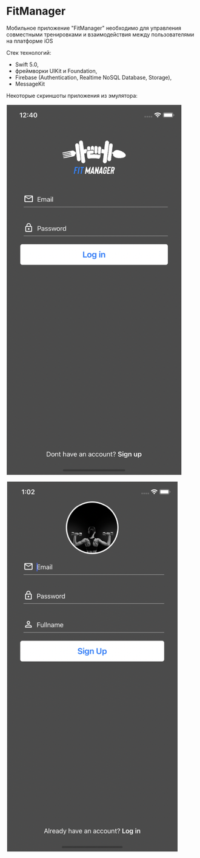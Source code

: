 # FitManager

Мобильное приложение "FitManager" необходимо для управления совместными тренировками и взаимодействия между пользователями на платформе iOS

Стек технологий:
- Swift 5.0,
- фреймворки UIKit и Foundation,
- Firebase (Authentication, Realtime NoSQL Database, Storage),
- MessageKit

Некоторые скриншоты приложения из эмулятора:

![alt text](https://raw.githubusercontent.com/AlishKZ/FitManager/main/Screenshots/home.png)

![alt text](https://raw.githubusercontent.com/AlishKZ/FitManager/main/Screenshots/Auth.png)


